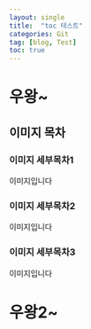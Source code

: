```yaml
---
layout: single
title:  "toc 테스트"
categories: Git
tag: [blog, Test]
toc: true
---
```


# 우왕~


## 이미지 목차


### 이미지 세부목차1
이미지입니다
### 이미지 세부목차2
이미지입니다
### 이미지 세부목차3
이미지입니다


# 우왕2~


